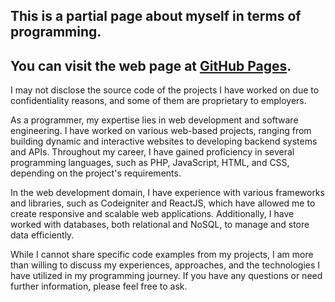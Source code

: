 ## This is a partial page about myself in terms of programming.
You can visit the web page at [GitHub Pages](https://ronslowlife.github.io/aboutme).
-----------------------------------------------------------------------------------

I may not disclose the source code of the projects I have worked on due to confidentiality reasons, and some of them are proprietary to employers.

As a programmer, my expertise lies in web development and software engineering. I have worked on various web-based projects, ranging from building dynamic and interactive websites to developing backend systems and APIs. Throughout my career, I have gained proficiency in several programming languages, such as PHP, JavaScript, HTML, and CSS, depending on the project's requirements.

In the web development domain, I have experience with various frameworks and libraries, such as Codeigniter and ReactJS, which have allowed me to create responsive and scalable web applications. Additionally, I have worked with databases, both relational and NoSQL, to manage and store data efficiently.

While I cannot share specific code examples from my projects, I am more than willing to discuss my experiences, approaches, and the technologies I have utilized in my programming journey. If you have any questions or need further information, please feel free to ask.
